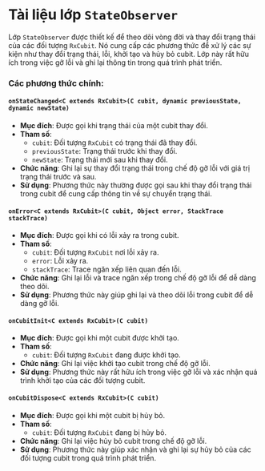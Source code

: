 
# Tài liệu lớp `StateObserver`

Lớp `StateObserver` được thiết kế để theo dõi vòng đời và thay đổi trạng thái của các đối tượng `RxCubit`. Nó cung cấp các phương thức để xử lý các sự kiện như thay đổi trạng thái, lỗi, khởi tạo và hủy bỏ cubit. Lớp này rất hữu ích trong việc gỡ lỗi và ghi lại thông tin trong quá trình phát triển.

### Các phương thức chính:

#### `onStateChanged<C extends RxCubit>(C cubit, dynamic previousState, dynamic newState)`

- **Mục đích**: Được gọi khi trạng thái của một cubit thay đổi.
- **Tham số**:
  - `cubit`: Đối tượng `RxCubit` có trạng thái đã thay đổi.
  - `previousState`: Trạng thái trước khi thay đổi.
  - `newState`: Trạng thái mới sau khi thay đổi.
- **Chức năng**: Ghi lại sự thay đổi trạng thái trong chế độ gỡ lỗi với giá trị trạng thái trước và sau.
- **Sử dụng**: Phương thức này thường được gọi sau khi thay đổi trạng thái trong cubit để cung cấp thông tin về sự chuyển trạng thái.

#### `onError<C extends RxCubit>(C cubit, Object error, StackTrace stackTrace)`

- **Mục đích**: Được gọi khi có lỗi xảy ra trong cubit.
- **Tham số**:
  - `cubit`: Đối tượng `RxCubit` nơi lỗi xảy ra.
  - `error`: Lỗi xảy ra.
  - `stackTrace`: Trace ngăn xếp liên quan đến lỗi.
- **Chức năng**: Ghi lại lỗi và trace ngăn xếp trong chế độ gỡ lỗi để dễ dàng theo dõi.
- **Sử dụng**: Phương thức này giúp ghi lại và theo dõi lỗi trong cubit để dễ dàng gỡ lỗi.

#### `onCubitInit<C extends RxCubit>(C cubit)`

- **Mục đích**: Được gọi khi một cubit được khởi tạo.
- **Tham số**:
  - `cubit`: Đối tượng `RxCubit` đang được khởi tạo.
- **Chức năng**: Ghi lại việc khởi tạo cubit trong chế độ gỡ lỗi.
- **Sử dụng**: Phương thức này rất hữu ích trong việc gỡ lỗi và xác nhận quá trình khởi tạo của các đối tượng cubit.

#### `onCubitDispose<C extends RxCubit>(C cubit)`

- **Mục đích**: Được gọi khi một cubit bị hủy bỏ.
- **Tham số**:
  - `cubit`: Đối tượng `RxCubit` đang bị hủy bỏ.
- **Chức năng**: Ghi lại việc hủy bỏ cubit trong chế độ gỡ lỗi.
- **Sử dụng**: Phương thức này giúp xác nhận và ghi lại sự hủy bỏ của các đối tượng cubit trong quá trình phát triển.
